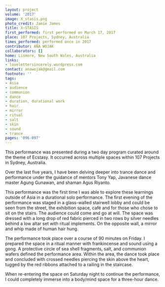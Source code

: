 ```yaml
---
layout: project
volume: '2017'
image: X_stasis.png
photo_credit: Jamie James
title: X~STASIS
first_performed: first performed on March 17, 2017
place: 107 Projects, Sydney, Australia
times_performed: performed once in 2017
contributor: AÑA WOJAK
collaborators: []
home: Lismore, New South Wales, Australia
links:
- lovelettersincerely.wordpress.com
contact: anawojak@gmail.com
footnote: ''
tags:
- Asia
- audience
- communion
- dance
- duration, durational work
- hair
- mirror
- ritual
- salt
- skin
- sound
- trance
pages: '096-097'
---
```


This performance was presented during a two day program curated around the theme of Ecstasy. It occurred across multiple spaces within 107 Projects in Sydney, Australia.

Over the last five years, I have been delving deeper into trance dance and performance under the guidance of mentors Tony Yap, Javanese dance master Agung Gunawan, and shaman Agus Riyanto.

This performance was the first time I was able to explore these learnings outside of Asia in a durational solo performance. The first evening of the performance was staged in a glass-walled stairwell lobby and could be seen from the street, the exhibition space, café and for those who chose to sit on the stairs. The audience could come and go at will. The space was dressed with a long drop of red fabric pierced in two rows by silver needles behind a low altar set with ritual implements. On the opposite wall, a mirror and  whip made of human hair hung.

The performance took place over a course of 90 minutes on Friday. I prepared the space in a ritual manner with frankincense and sound using a gong. A protective circle of sea shell fragments, salt, and communion wafers defined the performance area. Within the area, the dance took place and concluded with crossed needles piercing the skin above the heart, tugged by the red ribbons attached to a railing in the staircase.

When re-entering the space on Saturday night to continue the performance, I could completely immerse into a body/mind space for a three-hour dance.
